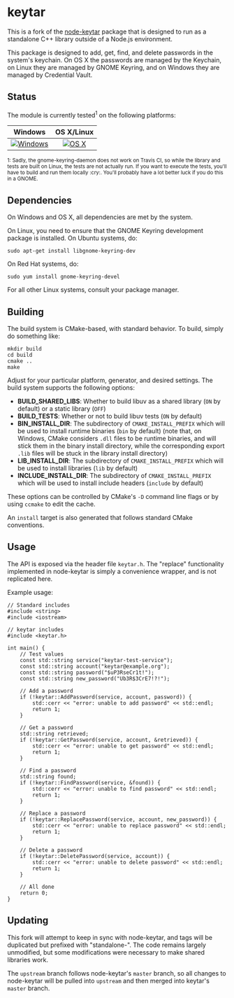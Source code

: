 # keytar

This is a fork of the [node-keytar](https://github.com/atom/node-keytar) package
that is designed to run as a standalone C++ library outside of a Node.js
environment.  

This package is designed to add, get, find, and delete passwords in the system's
keychain.  On OS X the passwords are managed by the Keychain, on Linux they are
managed by GNOME Keyring, and on Windows they are managed by Credential Vault.


## Status

The module is currently tested<sup>1</sup> on the following platforms:

| Windows                           | OS X/Linux                             |
| :-------------------------------: | :------------------------------------: |
| [![Windows][win-badge]][win-link] | [![OS X][osx-lin-badge]][osx-lin-link] |

[win-badge]: https://ci.appveyor.com/api/projects/status/8ck7jhmx0p2d8qcn/branch/master?svg=true "AppVeyor build status"
[win-link]:  https://ci.appveyor.com/project/havoc-io/keytar/branch/master "AppVeyor build status"
[osx-lin-badge]: https://travis-ci.org/havoc-io/keytar.svg?branch=master "Travis CI build status"
[osx-lin-link]:  https://travis-ci.org/havoc-io/keytar "Travis CI build status"

<sup>
1: Sadly, the gnome-keyring-daemon does not work on Travis CI, so while the
library and tests are built on Linux, the tests are not actually run.  If you
want to execute the tests, you'll have to build and run them locally :cry:.
You'll probably have a lot better luck if you do this in a GNOME.
</sup>


## Dependencies

On Windows and OS X, all dependencies are met by the system.

On Linux, you need to ensure that the GNOME Keyring development package is
installed.  On Ubuntu systems, do:

    sudo apt-get install libgnome-keyring-dev

On Red Hat systems, do:

    sudo yum install gnome-keyring-devel

For all other Linux systems, consult your package manager.


## Building

The build system is CMake-based, with standard behavior.  To build, simply do
something like:

    mkdir build
    cd build
    cmake ..
    make

Adjust for your particular platform, generator, and desired settings.  The build
system supports the following options:

- **BUILD_SHARED_LIBS**: Whether to build libuv as a shared library (`ON` by
  default) or a static library (`OFF`)
- **BUILD_TESTS**: Whether or not to build libuv tests (`ON` by default)
- **BIN_INSTALL_DIR**: The subdirectory of `CMAKE_INSTALL_PREFIX` which will be
  used to install runtime binaries (`bin` by default) (note that, on Windows,
  CMake considers `.dll` files to be runtime binaries, and will stick them in
  the binary install directory, while the corresponding export `.lib` files will
  be stuck in the library install directory)
- **LIB_INSTALL_DIR**: The subdirectory of `CMAKE_INSTALL_PREFIX` which will be
  used to install libraries (`lib` by default)
- **INCLUDE_INSTALL_DIR**: The subdirectory of `CMAKE_INSTALL_PREFIX` which will
  be used to install include headers (`include` by default)

These options can be controlled by CMake's `-D` command line flags or by using
`ccmake` to edit the cache.

An `install` target is also generated that follows standard CMake conventions.


## Usage

The API is exposed via the header file `keytar.h`.  The "replace" functionality
implemented in node-keytar is simply a convenience wrapper, and is not
replicated here.

Example usage:

    // Standard includes
    #include <string>
    #include <iostream>

    // keytar includes
    #include <keytar.h>

    int main() {
        // Test values
        const std::string service("keytar-test-service");
        const std::string account("keytar@example.org");
        const std::string password("$uP3RseCr1t!");
        const std::string new_password("Ub3R$3CrE7!?!");

        // Add a password
        if (!keytar::AddPassword(service, account, password)) {
            std::cerr << "error: unable to add password" << std::endl;
            return 1;
        }

        // Get a password
        std::string retrieved;
        if (!keytar::GetPassword(service, account, &retrieved)) {
            std::cerr << "error: unable to get password" << std::endl;
            return 1;
        }

        // Find a password
        std::string found;
        if (!keytar::FindPassword(service, &found)) {
            std::cerr << "error: unable to find password" << std::endl;
            return 1;
        }

        // Replace a password
        if (!keytar::ReplacePassword(service, account, new_password)) {
            std::cerr << "error: unable to replace password" << std::endl;
            return 1;
        }

        // Delete a password
        if (!keytar::DeletePassword(service, account)) {
            std::cerr << "error: unable to delete password" << std::endl;
            return 1;
        }

        // All done
        return 0;
    }


## Updating

This fork will attempt to keep in sync with node-keytar, and tags will be
duplicated but prefixed with "standalone-".  The code remains largely
unmodified, but some modifications were necessary to make shared libraries work.

The `upstream` branch follows node-keytar's `master` branch, so all changes to
node-keytar will be pulled into `upstream` and then merged into keytar's
`master` branch.
